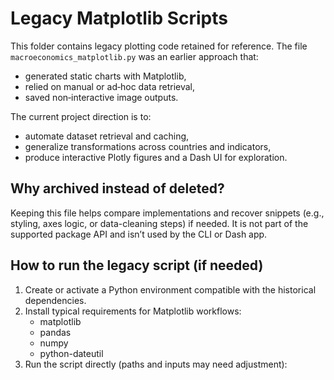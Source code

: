# Legacy Matplotlib Scripts

This folder contains legacy plotting code retained for reference. The file `macroeconomics_matplotlib.py` was an earlier approach that:
- generated static charts with Matplotlib,
- relied on manual or ad‑hoc data retrieval,
- saved non‑interactive image outputs.

The current project direction is to:
- automate dataset retrieval and caching,
- generalize transformations across countries and indicators,
- produce interactive Plotly figures and a Dash UI for exploration.

## Why archived instead of deleted?
Keeping this file helps compare implementations and recover snippets (e.g., styling, axes logic, or data-cleaning steps) if needed. It is not part of the supported package API and isn’t used by the CLI or Dash app.

## How to run the legacy script (if needed)
1) Create or activate a Python environment compatible with the historical dependencies.
2) Install typical requirements for Matplotlib workflows:
   - matplotlib
   - pandas
   - numpy
   - python-dateutil
3) Run the script directly (paths and inputs may need adjustment):
